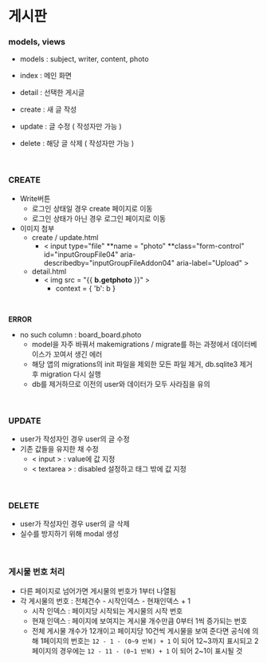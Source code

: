 # 게시판

### models, views

* models : subject, writer, content, photo

* index : 메인 화면
* detail : 선택한 게시글 
* create : 새 글 작성 
* update : 글 수정 ( 작성자만 가능 )
* delete : 해당 글 삭제 ( 작성자만 가능 )

</br>

### CREATE

* Write버튼
  * 로그인 상태일 경우 create 페이지로 이동
  * 로그인 상태가 아닌 경우 로그인 페이지로 이동
* 이미지 첨부
  * create / update.html
    * < input type="file" **name = "photo" **class="form-control" id="inputGroupFile04" aria-describedby="inputGroupFileAddon04" aria-label="Upload" >
  * detail.html 
    * < img src = "{{ **b.getphoto** }}" >
      * context = { 'b': b }

</br>

**ERROR**

* no such column : board_board.photo
  * model을 자주 바꿔서 makemigrations / migrate를 하는 과정에서 데이터베이스가 꼬여서 생긴 에러
  * 해당 앱의 migrations의 init 파일을 제외한 모든 파일 제거, db.sqlite3 제거 후 migration 다시 실행
  * db를 제거하므로 이전의 user와 데이터가 모두 사라짐을 유의

</br>

### UPDATE

* user가 작성자인 경우 user의 글 수정
* 기존 값들을 유지한 채 수정
  * < input > : value에 값 지정
  * < textarea > : disabled 설정하고 태그 밖에 값 지정

</br>

### DELETE

* user가 작성자인 경우 user의 글 삭제
* 실수를 방지하기 위해 modal 생성

</br>

### 게시물 번호 처리

* 다른 페이지로 넘어가면 게시물의 번호가 1부터 나열됨
* 각 게시물의 번호 : 전체건수 - 시작인덱스 - 현재인덱스 + 1
  * 시작 인덱스 : 페이지당 시작되는 게시물의 시작 번호
  * 현재 인덱스 : 페이지에 보여지는 게시물 개수만큼 0부터 1씩 증가되는 번호
  * 전체 게시물 개수가 12개이고 페이지당 10건씩 게시물을 보여 준다면 공식에 의해 1페이지의 번호는 `12 - 1 - (0~9 반복) + 1` 이 되어 12~3까지 표시되고 2페이지의 경우에는 `12 - 11 - (0~1 반복) + 1` 이 되어 2~1이 표시될 것

